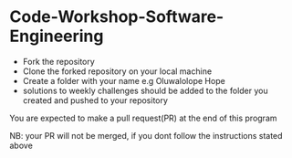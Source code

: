 # Code-Workshop-Software-Engineering

- Fork the repository
- Clone the forked repository on your local machine
- Create a folder with your name e.g Oluwalolope Hope
- solutions to weekly challenges should be added to the folder you created and pushed to your repository

You are expected to make a pull request(PR) at the end of this program

NB: your PR will not be merged, if you dont follow the instructions stated above
